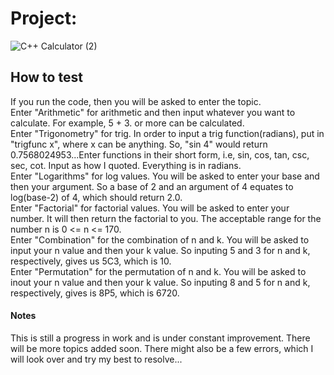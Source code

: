 # Project:
![C++ Calculator (2)](https://user-images.githubusercontent.com/98252856/152134502-1fb77608-0f36-4286-b5e6-c763df57077b.png)


## How to test
If you run the code, then you will be asked to enter the topic.\
Enter "Arithmetic" for arithmetic and then input whatever you want to calculate. For example, 5 + 3. or more can be calculated.\
Enter "Trigonometry" for trig. In order to input a trig function(radians), put in "trigfunc x", where x can be anything. So, "sin 4" would return 0.7568024953...Enter functions in their short form, i.e, sin, cos, tan, csc, sec, cot. Input as how I quoted. Everything is in radians.\
Enter "Logarithms" for log values. You will be asked to enter your base and then your argument. So a base of 2 and an argument of 4 equates to log(base-2) of 4, which should return 2.0.\
Enter "Factorial" for factorial values. You will be asked to enter your number. It will then return the factorial to you. The acceptable range for the number n is 0 <= n <= 170.\
Enter "Combination" for the combination of n and k. You will be asked to input your n value and then your k value. So inputing 5 and 3 for n and k, respectively, gives us 5C3, which is 10.\
Enter "Permutation" for the permutation of n and k. You will be asked to inout your n value and then your k value. So inputing 8 and 5 for n and k, respectively, gives is 8P5, which is 6720.
#### Notes
This is still a progress in work and is under constant improvement. There will be more topics added soon. There might also be a few errors, which I will look over and try my best to resolve...
